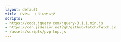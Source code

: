 ```yaml
---
layout: default
title: PVPレートランキング
scripts:
- https://code.jquery.com/jquery-3.1.1.min.js
- https://cdn.jsdelivr.net/gh/github/fetch/fetch.js
- /assets/scripts/pvp-top.js
---
```

